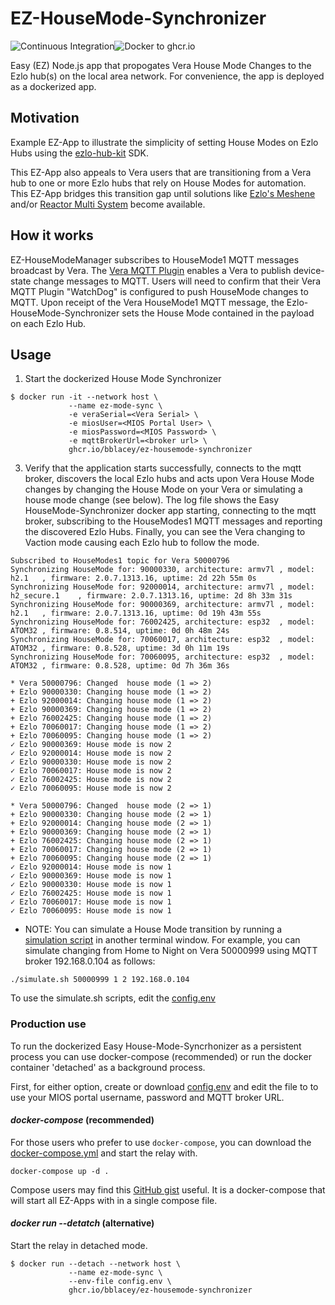 # EZ-HouseMode-Synchronizer
![Continuous Integration](https://github.com/bblacey/ez-housemode-synchronizer/workflows/Continuous%20Integration/badge.svg)![Docker to ghcr.io](https://github.com/bblacey/ez-housemode-synchronizer/workflows/Docker%20to%20ghcr.io/badge.svg)

Easy (EZ) Node.js app that propogates Vera House Mode Changes to the Ezlo hub(s) on the local area network.  For convenience, the app is deployed as a dockerized app.

## Motivation
Example EZ-App to illustrate the simplicity of setting House Modes on Ezlo Hubs using the [ezlo-hub-kit](bblacey/ezlo-hub-kit) SDK.

This EZ-App also appeals to Vera users that are transitioning from a Vera hub to one or more Ezlo hubs that rely on House Modes for automation.  This EZ-App bridges this transition gap until solutions like [Ezlo's Meshene](https://community.getvera.com/t/until-we-linux/213748/4?u=blacey) and/or [Reactor Multi System](https://community.getvera.com/t/preview-of-multi-system-reactor/216320?u=blacey) become available.

## How it works
EZ-HouseModeManager subscribes to HouseMode1 MQTT messages broadcast by Vera.  The [Vera MQTT Plugin](jonferreira/vera-mqtt) enables a Vera to publish device-state change messages to MQTT. Users will need to confirm that their Vera MQTT Plugin "WatchDog" is configured to push HouseMode changes to MQTT. Upon receipt of the Vera HouseMode1 MQTT message, the Ezlo-HouseMode-Synchronizer sets the House Mode contained in the payload on each Ezlo Hub.

## Usage
1. Start the dockerized House Mode Synchronizer
```shell
$ docker run -it --network host \
             --name ez-mode-sync \
             -e veraSerial=<Vera Serial> \
             -e miosUser=<MIOS Portal User> \
             -e miosPassword=<MIOS Password> \
             -e mqttBrokerUrl=<broker url> \
             ghcr.io/bblacey/ez-housemode-synchronizer
```
3. Verify that the application starts successfully, connects to the mqtt broker, discovers the local Ezlo hubs and acts upon Vera House Mode changes by changing the House Mode on your Vera or simulating a house mode change (see below).  The log file shows the Easy HouseMode-Synchronizer docker app starting, connecting to the mqtt broker, subscribing to the HouseModes1 MQTT messages and reporting the discovered Ezlo Hubs.  Finally, you can see the Vera changing to Vaction mode causing each Ezlo hub to follow the mode.
```
Subscribed to HouseModes1 topic for Vera 50000796
Synchronizing HouseMode for: 90000330, architecture: armv7l	, model: h2.1	, firmware: 2.0.7.1313.16, uptime: 2d 22h 55m 0s
Synchronizing HouseMode for: 92000014, architecture: armv7l	, model: h2_secure.1	, firmware: 2.0.7.1313.16, uptime: 2d 8h 33m 31s
Synchronizing HouseMode for: 90000369, architecture: armv7l	, model: h2.1	, firmware: 2.0.7.1313.16, uptime: 0d 19h 43m 55s
Synchronizing HouseMode for: 76002425, architecture: esp32	, model: ATOM32	, firmware: 0.8.514, uptime: 0d 0h 48m 24s
Synchronizing HouseMode for: 70060017, architecture: esp32	, model: ATOM32	, firmware: 0.8.528, uptime: 3d 0h 11m 19s
Synchronizing HouseMode for: 70060095, architecture: esp32	, model: ATOM32	, firmware: 0.8.528, uptime: 0d 7h 36m 36s

* Vera 50000796: Changed  house mode (1 => 2)
+ Ezlo 90000330: Changing house mode (1 => 2)
+ Ezlo 92000014: Changing house mode (1 => 2)
+ Ezlo 90000369: Changing house mode (1 => 2)
+ Ezlo 76002425: Changing house mode (1 => 2)
+ Ezlo 70060017: Changing house mode (1 => 2)
+ Ezlo 70060095: Changing house mode (1 => 2)
✓ Ezlo 90000369: House mode is now 2                                                                                                                                            
✓ Ezlo 92000014: House mode is now 2
✓ Ezlo 90000330: House mode is now 2
✓ Ezlo 70060017: House mode is now 2
✓ Ezlo 76002425: House mode is now 2
✓ Ezlo 70060095: House mode is now 2

* Vera 50000796: Changed  house mode (2 => 1)
+ Ezlo 90000330: Changing house mode (2 => 1)
+ Ezlo 92000014: Changing house mode (2 => 1)
+ Ezlo 90000369: Changing house mode (2 => 1)
+ Ezlo 76002425: Changing house mode (2 => 1)
+ Ezlo 70060017: Changing house mode (2 => 1)
+ Ezlo 70060095: Changing house mode (2 => 1)
✓ Ezlo 92000014: House mode is now 1
✓ Ezlo 90000369: House mode is now 1
✓ Ezlo 90000330: House mode is now 1
✓ Ezlo 76002425: House mode is now 1
✓ Ezlo 70060017: House mode is now 1
✓ Ezlo 70060095: House mode is now 1
```
* NOTE: You can simulate a House Mode transition by running a [simulation script](./test/simulate.sh) in another terminal window.  For example, you can simulate changing from Home to Night on Vera 50000999 using MQTT broker 192.168.0.104 as follows:
```shell
./simulate.sh 50000999 1 2 192.168.0.104
```
To use the simulate<Mode>.sh scripts, edit the [config.env](config.env) 
### Production use

To run the dockerized Easy House-Mode-Syncrhonizer as a persistent process you can use docker-compose (recommended) or run the docker container 'detached' as a background process.

First, for either option, create or download [config.env](config.env) and edit the file to to use your MIOS portal username, password and MQTT broker URL.

#### *docker-compose* (recommended)
For those users who prefer to use `docker-compose`, you can download the [docker-compose.yml](docker-compose.yml) and start the relay with.
```shell
docker-compose up -d .
```
Compose users may find this [GitHub gist](https://gist.github.com/bblacey/9414231d29132a1f40c38f8ec04a915d) useful.  It is a docker-compose that will start all EZ-Apps with in a single compose file.

#### *docker run --detatch* (alternative)
Start the relay in detached mode.
```shell
$ docker run --detach --network host \
             --name ez-mode-sync \
             --env-file config.env \
             ghcr.io/bblacey/ez-housemode-synchronizer
```